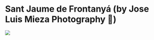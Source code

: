 <!--
id: 7351733584
link: http://tumblr.atmos.org/post/7351733584/sant-jaume-de-frontany-by-jose-luis-mieza
slug: sant-jaume-de-frontany-by-jose-luis-mieza
date: Thu Jul 07 2011 12:29:00 GMT-0700 (PDT)
publish: 2011-07-07
tags: 
title: Sant Jaume de Frontanyá (by Jose Luis Mieza Photography )
-->


Sant Jaume de Frontanyá (by Jose Luis Mieza Photography )
==========================================================

![](http://31.media.tumblr.com/tumblr_lnza4dtoOv1qz4sngo1_500.jpg)

